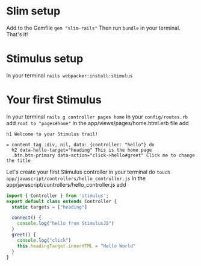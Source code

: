 # Slim setup

Add to the Gemfile
`gem "slim-rails"`
Then run `bundle` in your terminal. That's it!

# Stimulus setup

In your terminal
`rails webpacker:install:stimulus`

# Your first Stimulus

In your terminal
`rails g controller pages home`
In your `config/routes.rb` add
`root to "pages#home"`
In the app/views/pages/home.html.erb file add
```
h1 Welcome to your Stimulus trail!

= content_tag :div, nil, data: {controller: "hello"} do
  h2 data-hello-target="heading" This is the home page
  .btn.btn-primary data-action="click->hello#greet" Click me to change the title
```
Let's create your first Stimulus controller in your terminal do
`touch app/javascript/controllers/hello_controller.js`
In the app/javascript/controllers/hello_controller.js add
```javascript
import { Controller } from 'stimulus';
export default class extends Controller {
  static targets = ["heading"]

  connect() {
    console.log("hello from StimulusJS")
  }
  greet() {
    console.log("click")
    this.headingTarget.innerHTML = "Hello World"
  }
}
```
